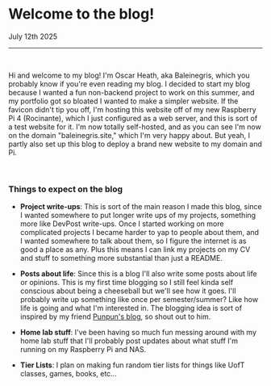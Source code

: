 # Welcome to the blog!
July 12th 2025
___
&nbsp;

Hi and welcome to my blog! I'm Oscar Heath, aka Baleinegris, which you probably know if you're even reading my blog. I decided to start my blog because I wanted a fun non-backend project to work on this summer, and my portfolio got so bloated I wanted to make a simpler website. If the favicon didn't tip you off, I'm hosting this website off of my new Raspberry Pi 4 (Rocinante), which I just configured as a web server, and this is sort of a test website for it. I'm now totally self-hosted, and as you can see I'm now on the domain "baleinegris.site," which I'm very happy about. But yeah, I partly also set up this blog to deploy a brand new website to my domain and Pi.

&nbsp;

### Things to expect on the blog

- **Project write-ups**: This is sort of the main reason I made this blog, since I wanted somewhere to put longer write ups of my projects, something more like DevPost write-ups. Once I started working on more complicated projects I became harder to yap to people about them, and I wanted somewhere to talk about them, so I figure the internet is as good a place as any.
Plus this means I can link my projects on my CV and stuff to something more substantial than just a README. 

- **Posts about life**: Since this is a blog I'll also write some posts about life or opinions. This is my first time blogging so I still feel kinda self conscious about being a cheeseball but we'll see how it goes. I'll probably write up something like once per semester/summer? Like how life is going and what I'm interested in. The blogging idea is sort of inspired by my friend [Punpun's blog](https://punnpunnpunn.github.io/blog), so shout out to him.

- **Home lab stuff**: I've been having so much fun messing around with my home lab stuff that I'll probably post updates about what stuff I'm running on my Raspberry Pi and NAS. 

- **Tier Lists**: I plan on making fun random tier lists for things like UofT classes, games, books, etc...